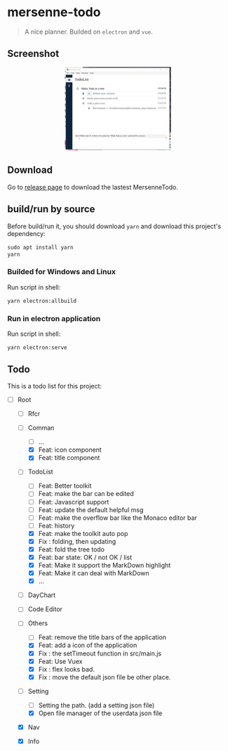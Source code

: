 # mersenne-todo

> A nice planner. Builded on `electron` and `vue`.

## Screenshot

<p align="center"><img
  src="./screenshot/mersenne-todo.png"
  width="48%"
></div>

## Download

Go to [release page](https://github.com/PeterlitsZo/MersenneTodo/releases)
to download the lastest MersenneTodo.

## build/run by source

Before build/run it, you should download `yarn` and download this project's
dependency:

``` shell
sudo apt install yarn
yarn
```

### Builded for Windows and Linux

Run script in shell:

``` shell
yarn electron:allbuild
```

### Run in electron application

Run script in shell:

``` shell
yarn electron:serve
```

## Todo

This is a todo list for this project:

- [ ] Root
  - [ ] Rfcr
  - [ ] Comman
    - [ ] ...
    - [x] Feat: icon component
    - [x] Feat: title component
  - [ ] TodoList
    - [ ] Feat: Better toolkit
    - [ ] Feat: make the bar can be edited
    - [ ] Feat: Javascript support
    - [ ] Feat: update the default helpful msg
    - [ ] Feat: make the overflow bar like the Monaco editor bar
    - [ ] Feat: history
    - [x] Feat: make the toolkit auto pop
    - [x] Fix : folding, then updating
    - [x] Feat: fold the tree todo
    - [x] Feat: bar state: OK / not OK / list
    - [x] Feat: Make it support the MarkDown highlight
    - [x] Feat: Make it can deal with MarkDown
    - [x] ...
  - [ ] DayChart
  - [ ] Code Editor
  - [ ] Others
    - [ ] Feat: remove the title bars of the application
    - [x] Feat: add a icon of the application
    - [x] Fix : the setTimeout function in src/main.js
    - [x] Feat: Use Vuex
    - [x] Fix : flex looks bad.
    - [x] Fix : move the default json file be other place.
  - [ ] Setting
    - [ ] Setting the path. (add a setting json file)
    - [x] Open file manager of the userdata json file
  - [x] Nav
  - [x] Info

